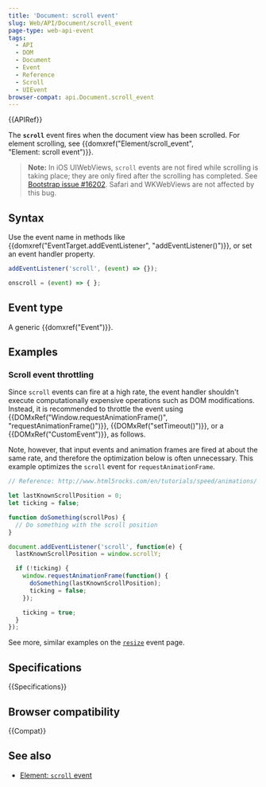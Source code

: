 ```yaml
---
title: 'Document: scroll event'
slug: Web/API/Document/scroll_event
page-type: web-api-event
tags:
  - API
  - DOM
  - Document
  - Event
  - Reference
  - Scroll
  - UIEvent
browser-compat: api.Document.scroll_event
---
```

{{APIRef}}

The **`scroll`** event fires when the document view has been scrolled. For element scrolling, see {{domxref("Element/scroll_event", "Element:&nbsp;scroll&nbsp;event")}}.

> **Note:** In iOS UIWebViews, `scroll` events are not fired while scrolling is taking place; they are only fired after the scrolling has completed. See [Bootstrap issue #16202](https://github.com/twbs/bootstrap/issues/16202). Safari and WKWebViews are not affected by this bug.

## Syntax

Use the event name in methods like {{domxref("EventTarget.addEventListener", "addEventListener()")}}, or set an event handler property.

```js
addEventListener('scroll', (event) => {});

onscroll = (event) => { };
```

## Event type

A generic {{domxref("Event")}}.

## Examples

### Scroll event throttling

Since `scroll` events can fire at a high rate, the event handler shouldn't execute computationally expensive operations such as DOM modifications. Instead, it is recommended to throttle the event using {{DOMxRef("Window.requestAnimationFrame()", "requestAnimationFrame()")}}, {{DOMxRef("setTimeout()")}}, or a {{DOMxRef("CustomEvent")}}, as follows.

Note, however, that input events and animation frames are fired at about the same rate, and therefore the optimization below is often unnecessary. This example optimizes the `scroll` event for `requestAnimationFrame`.

```js
// Reference: http://www.html5rocks.com/en/tutorials/speed/animations/

let lastKnownScrollPosition = 0;
let ticking = false;

function doSomething(scrollPos) {
  // Do something with the scroll position
}

document.addEventListener('scroll', function(e) {
  lastKnownScrollPosition = window.scrollY;

  if (!ticking) {
    window.requestAnimationFrame(function() {
      doSomething(lastKnownScrollPosition);
      ticking = false;
    });

    ticking = true;
  }
});
```

See more, similar examples on the [`resize`](/en-US/docs/Web/API/Window/resize_event) event page.

## Specifications

{{Specifications}}

## Browser compatibility

{{Compat}}

## See also

- [Element: `scroll` event](/en-US/docs/Web/API/Element/scroll_event)
